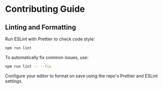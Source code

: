 # Contributing Guide

## Linting and Formatting

Run ESLint with Prettier to check code style:

```bash
npm run lint
```

To automatically fix common issues, use:

```bash
npm run lint -- --fix
```

Configure your editor to format on save using the repo's Prettier and ESLint settings.
